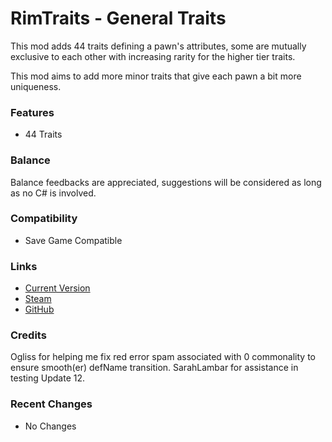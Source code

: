 # RimTraits - General Traits

This mod adds 44 traits defining a pawn's attributes, some are mutually exclusive to each other with increasing rarity for the higher tier traits.

This mod aims to add more minor traits that give each pawn a bit more uniqueness.

### Features

- 44 Traits

### Balance

Balance feedbacks are appreciated, suggestions will be considered as long as no C# is involved.

### Compatibility

- Save Game Compatible

### Links

- [Current Version](https://github.com/Sierra0003/RimTraits---General-Traits/releases/tag/v1.13)
- [Steam](https://steamcommunity.com/sharedfiles/filedetails/?id=2206957172)
- [GitHub](https://github.com/Sierra0003/RimTraits---General-Traits)

### Credits

Ogliss for helping me fix red error spam associated with 0 commonality to ensure smooth(er) defName transition.
SarahLambar for assistance in testing Update 12.

### Recent Changes

- No Changes
